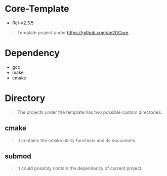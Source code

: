 # Core-Template
- Rel-v2.3.5
> Template project under https://github.com/ae2f/Core.

# Dependency
- gcc
- make
- cmake

# Directory
> The projects under the template has two possible custom directories.

## cmake
> It contains the cmake utility functions and its documents.

## submod
> It could possibly contain the dependency of current project.